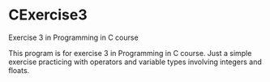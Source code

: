 # CExercise3
Exercise 3 in Programming in C course

This program is for exercise 3 in Programming in C course. Just a simple exercise practicing with operators and variable types involving integers and floats.
